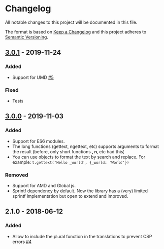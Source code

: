 # Changelog

All notable changes to this project will be documented in this file.

The format is based on [Keep a Changelog](http://keepachangelog.com/) 
and this project adheres to [Semantic Versioning](http://semver.org/).

## [3.0.1] - 2019-11-24
### Added
- Support for UMD [#5]

### Fixed
- Tests

## [3.0.0] - 2019-11-03
### Added
- Support for ES6 modules.
- The long functions (gettext, ngettext, etc) supports arguments to format the result (before, only short functions __, n__, etc had this)
- You can use objects to format the text by search and replace. For example: `t.gettext('Hello _world', {_world: 'World'})`

### Removed
- Support for AMD and Global js.
- Sprintf dependency by default. Now the library has a (very) limited sprintf implementation but open to extend and improved.

## 2.1.0 - 2018-06-12
### Added
- Allow to include the plural function in the translations to prevent CSP errors [#4]

[#4]: https://github.com/php-gettext/gettext-translator/issues/4
[#5]: https://github.com/php-gettext/gettext-translator/issues/5

[3.0.1]: https://github.com/php-gettext/gettext-translator/compare/v3.0.0...v3.0.1
[3.0.0]: https://github.com/php-gettext/gettext-translator/compare/v2.1.0...v3.0.0
